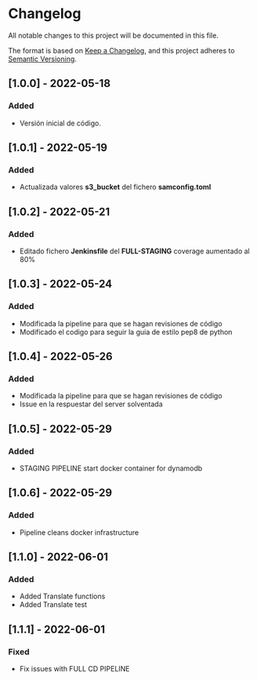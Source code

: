 # Changelog
All notable changes to this project will be documented in this file.

The format is based on [Keep a Changelog](https://keepachangelog.com/en/1.0.0/),
and this project adheres to [Semantic Versioning](https://semver.org/spec/v2.0.0.html).

## [1.0.0] - 2022-05-18
### Added
- Versión inicial de código.

## [1.0.1] - 2022-05-19
### Added
- Actualizada valores **s3_bucket** del fichero **samconfig.toml**

## [1.0.2] - 2022-05-21
### Added
- Editado fichero **Jenkinsfile** del **FULL-STAGING** coverage aumentado al 80%  

## [1.0.3] - 2022-05-24
### Added
- Modificada la pipeline para que se hagan revisiones de código
- Modificado el codigo para seguir la guia de estilo pep8 de python

## [1.0.4] - 2022-05-26
### Added
- Modificada la pipeline para que se hagan revisiones de código
- Issue en la respuestar del server solventada

## [1.0.5] - 2022-05-29
### Added
- STAGING PIPELINE start docker container for dynamodb

## [1.0.6] - 2022-05-29
### Added
- Pipeline cleans docker infrastructure

## [1.1.0] - 2022-06-01
### Added
- Added Translate functions
- Added Translate test

## [1.1.1] - 2022-06-01
### Fixed
- Fix issues with FULL CD PIPELINE